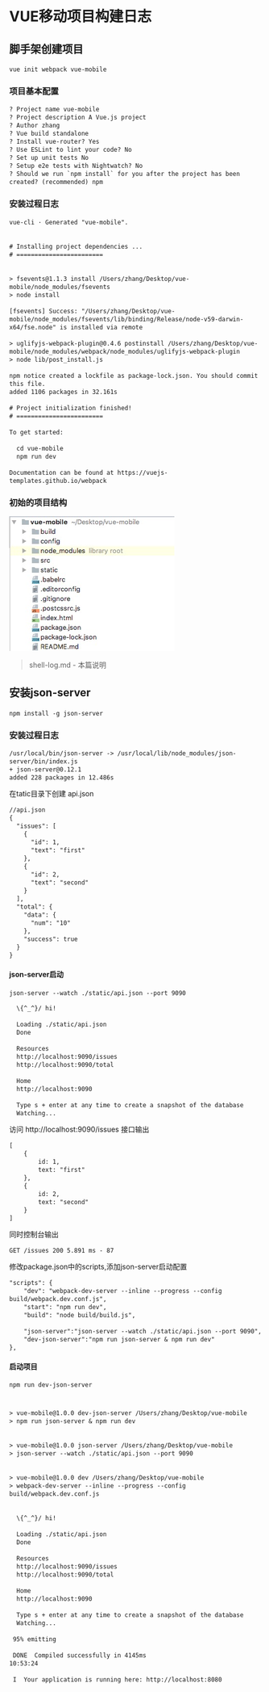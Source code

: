 # VUE移动项目构建日志

## 脚手架创建项目

`vue init webpack vue-mobile`

### 项目基本配置

	? Project name vue-mobile
	? Project description A Vue.js project
	? Author zhang
	? Vue build standalone
	? Install vue-router? Yes
	? Use ESLint to lint your code? No
	? Set up unit tests No
	? Setup e2e tests with Nightwatch? No
	? Should we run `npm install` for you after the project has been created? (recommended) npm
	
### 安装过程日志

	vue-cli · Generated "vue-mobile".
	
	
	# Installing project dependencies ...
	# ========================
	
	
	> fsevents@1.1.3 install /Users/zhang/Desktop/vue-mobile/node_modules/fsevents
	> node install
	
	[fsevents] Success: "/Users/zhang/Desktop/vue-mobile/node_modules/fsevents/lib/binding/Release/node-v59-darwin-x64/fse.node" is installed via remote
	
	> uglifyjs-webpack-plugin@0.4.6 postinstall /Users/zhang/Desktop/vue-mobile/node_modules/webpack/node_modules/uglifyjs-webpack-plugin
	> node lib/post_install.js
	
	npm notice created a lockfile as package-lock.json. You should commit this file.
	added 1106 packages in 32.161s
	
	# Project initialization finished!
	# ========================
	
	To get started:
	
	  cd vue-mobile
	  npm run dev
	
	Documentation can be found at https://vuejs-templates.github.io/webpack	
### 初始的项目结构

![项目结构](./static/demo.jpg)
>shell-log.md - 本篇说明


## 安装json-server

`npm install -g json-server`

### 安装过程日志

	/usr/local/bin/json-server -> /usr/local/lib/node_modules/json-server/bin/index.js
	+ json-server@0.12.1
	added 228 packages in 12.486s
	
在tatic目录下创建	api.json 

	//api.json
	{
	  "issues": [
	    {
	      "id": 1,
	      "text": "first"
	    },
	    {
	      "id": 2,
	      "text": "second"
	    }
	  ],
	  "total": {
	    "data": {
	      "num": "10"
	    },
	    "success": true
	  }
	}
#### json-server启动

`json-server --watch ./static/api.json --port 9090
`
	
	  \{^_^}/ hi!
	
	  Loading ./static/api.json
	  Done
	
	  Resources
	  http://localhost:9090/issues
	  http://localhost:9090/total
	
	  Home
	  http://localhost:9090
	
	  Type s + enter at any time to create a snapshot of the database
	  Watching...

访问 http://localhost:9090/issues 接口输出

	[
		{
			id: 1,
			text: "first"
		},
		{
			id: 2,
			text: "second"
		}
	]
同时控制台输出

	GET /issues 200 5.891 ms - 87
	

修改package.json中的scripts,添加json-server启动配置

	"scripts": {
    	"dev": "webpack-dev-server --inline --progress --config build/webpack.dev.conf.js",
    	"start": "npm run dev",
    	"build": "node build/build.js",
    	
    	"json-server":"json-server --watch ./static/api.json --port 9090",
    	"dev-json-server":"npm run json-server & npm run dev"
  	},



#### 启动项目

	npm run dev-json-server
# 
	> vue-mobile@1.0.0 dev-json-server /Users/zhang/Desktop/vue-mobile
	> npm run json-server & npm run dev
	
	
	> vue-mobile@1.0.0 json-server /Users/zhang/Desktop/vue-mobile
	> json-server --watch ./static/api.json --port 9090
	
	
	> vue-mobile@1.0.0 dev /Users/zhang/Desktop/vue-mobile
	> webpack-dev-server --inline --progress --config build/webpack.dev.conf.js
	
	
	  \{^_^}/ hi!
	
	  Loading ./static/api.json
	  Done
	
	  Resources
	  http://localhost:9090/issues
	  http://localhost:9090/total
	
	  Home
	  http://localhost:9090
	
	  Type s + enter at any time to create a snapshot of the database
	  Watching...
	
	 95% emitting                                                                        
	
	 DONE  Compiled successfully in 4145ms                                                                                                                                                   10:53:24
	
	 I  Your application is running here: http://localhost:8080  
